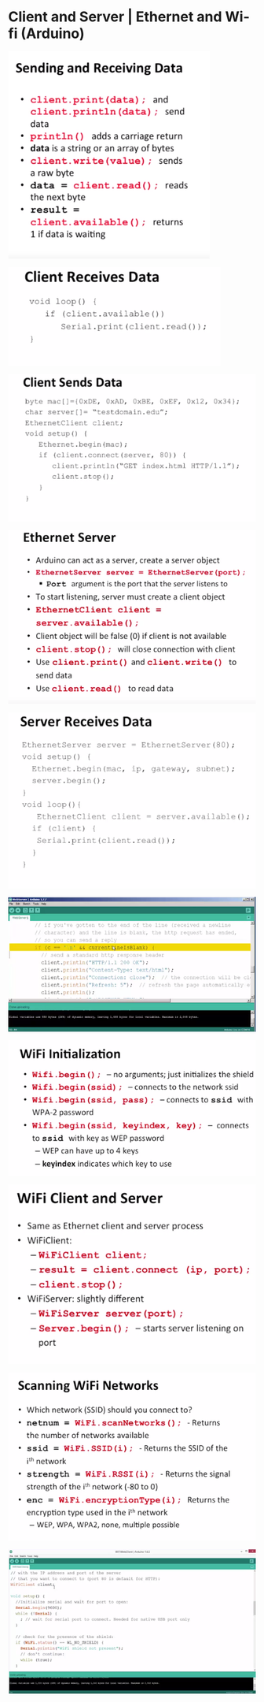 # Client and Server | Ethernet and Wi-fi (Arduino)

![](<../../.gitbook/assets/image (258).png>)

![](<../../.gitbook/assets/image (257).png>)

![](<../../.gitbook/assets/image (249).png>)

![](<../../.gitbook/assets/image (244).png>)

![](<../../.gitbook/assets/image (260).png>)

![](<../../.gitbook/assets/image (248).png>)

![](<../../.gitbook/assets/image (246).png>)

![](<../../.gitbook/assets/image (250).png>)

![](<../../.gitbook/assets/image (254).png>)

![](<../../.gitbook/assets/image (245).png>)
